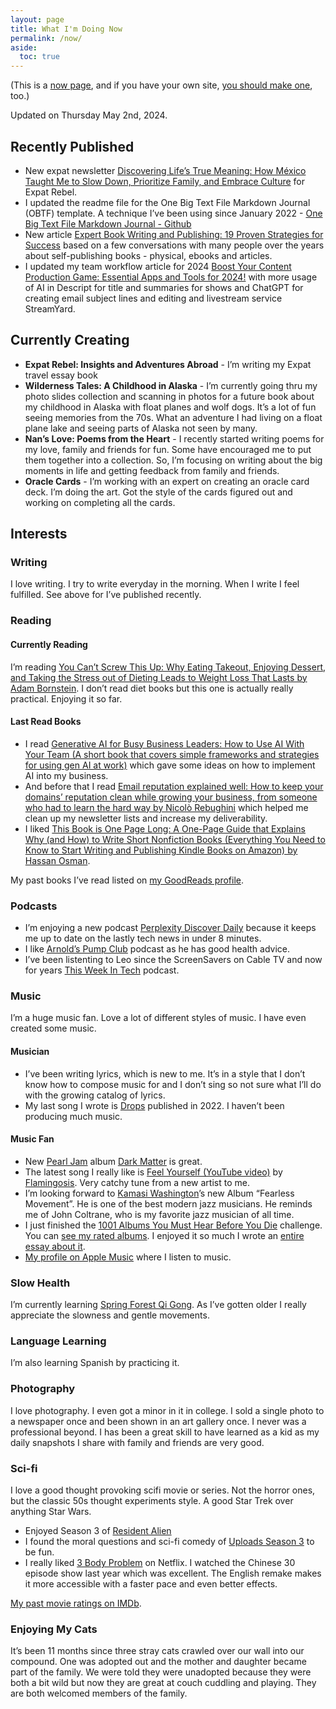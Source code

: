 ```yaml
---
layout: page
title: What I'm Doing Now
permalink: /now/
aside:
  toc: true
---
```

(This is a [now page](https://nownownow.com/about), and if you have your own site, [you should make one](https://nownownow.com/about), too.)

Updated on Thursday May 2nd, 2024.

## Recently Published
- New expat newsletter [Discovering Life’s True Meaning: How México Taught Me to Slow Down, Prioritize Family, and Embrace Culture](https://expatrebel.com/discovering-lifes-true-meaning-how-mexico-taught-me-to-slow-down-prioritize-family-and-embrace-culture/) for Expat Rebel.
- I updated the readme file for the One Big Text File Markdown Journal (OBTF) template. A technique I’ve been using since January 2022 - [One Big Text File Markdown Journal - Github](https://github.com/CLSherrod/OBTF/) 
- New article [Expert Book Writing and Publishing: 19 Proven Strategies for Success](https://christophersherrod.com/book-advice/) based on a few conversations with many people over the years about self-publishing books - physical, ebooks and articles.
- I updated my team workflow article for 2024 [Boost Your Content Production Game: Essential Apps and Tools for 2024!](https://christophersherrod.com/workflow/) with more usage of AI in Descript for title and summaries for shows and ChatGPT for creating email subject lines and editing and livestream service StreamYard.

## Currently Creating
- **Expat Rebel: Insights and Adventures Abroad** - I’m writing my Expat travel essay book
- **Wilderness Tales: A Childhood in Alaska** - I’m currently going thru my photo slides collection and scanning in photos for a future book about my childhood in Alaska with float planes and wolf dogs. It’s a lot of fun seeing memories from the 70s. What an adventure I had living on a float plane lake and seeing parts of Alaska not seen by many.
- **Nan’s Love: Poems from the Heart** - I recently started writing poems for my love, family and friends for fun. Some have encouraged me to put them together into a collection. So, I’m focusing on writing about the big moments in life and getting feedback from family and friends.
- **Oracle Cards** - I’m working with an expert on creating an oracle card deck. I’m doing the art. Got the style of the cards figured out and working on completing all the cards.

## Interests
### Writing
I love writing. I try to write everyday in the morning. When I write I feel fulfilled. See above for I’ve published recently.

### Reading
#### Currently Reading
I’m reading [You Can’t Screw This Up: Why Eating Takeout, Enjoying Dessert, and Taking the Stress out of Dieting Leads to Weight Loss That Lasts by Adam Bornstein](https://amzn.to/3uTa7PT). I don’t read diet books but this one is actually really practical. Enjoying it so far.

#### Last Read Books
- I read [Generative AI for Busy Business Leaders: How to Use AI With Your Team (A short book that covers simple frameworks and strategies for using gen AI at work)](https://amzn.to/436CyX3) which gave some ideas on how to implement AI into my business.
- And before that I read [Email reputation explained well: How to keep your domains’ reputation clean while growing your business, from someone who had to learn the hard way by Nicolò Rebughini](https://amzn.to/3V9gzwA) which helped me clean up my newsletter lists and increase my deliverability.
- I liked [This Book is One Page Long: A One-Page Guide that Explains Why (and How) to Write Short Nonfiction Books (Everything You Need to Know to Start Writing and Publishing Kindle Books on Amazon) by Hassan Osman](https://amzn.to/48PiiKE).

My past books I’ve read listed on [my GoodReads profile](https://www.goodreads.com/christophersherrod).

### Podcasts
- I’m enjoying a new podcast [Perplexity Discover Daily](https://www.perplexity.ai/podcast) because it keeps me up to date on the lastly tech news in under 8 minutes.
- I like [Arnold’s Pump Club](https://arnoldspumpclub.com/#podcast) podcast as he has good health advice.
- I’ve been listenting to Leo since the ScreenSavers on Cable TV and now for years [This Week In Tech](https://twit.tv/shows/this-week-in-tech) podcast.
 
### Music
I’m a huge music fan. Love a lot of different styles of music. I have even created some music.
#### Musician
- I’ve been writing lyrics, which is new to me. It’s in a style that I don’t know how to compose music for and I don’t sing so not sure what I’ll do with the growing catalog of lyrics.
- My last song I wrote is [Drops](https://chr1stopher.com) published in 2022. I haven’t been producing much music.

#### Music Fan
- New [Pearl Jam](https://pearljam.com) album [Dark Matter](https://pearljam.com/news/dark-matter-out-now) is great.
- The latest song I really like is [Feel Yourself (YouTube video)](https://www.youtube.com/watch?v=TZhdLNs7Gvk) by [Flamingosis](http://www.flamingosis.com). Very catchy tune from a new artist to me.
- I’m looking forward to [Kamasi Washington](https://www.kamasiwashington.com)’s new Album “Fearless Movement”. He is one of the best modern jazz musicians. He reminds me of John Coltrane, who is my favorite jazz musician of all time.
- I just finished the [1001 Albums You Must Hear Before You Die](https://1001albumsgenerator.com) challenge. You can [see my rated albums](https://1001albumsgenerator.com/shares/6093ff2a336e5a7f8b50c476). I enjoyed it so much I wrote an [entire essay about it](https://christophersherrod.com/1001-albums/).
- [My profile on Apple Music](https://music.apple.com/profile/clsherrod) where I listen to music.

### Slow Health
I’m currently learning [Spring Forest Qi Gong](https://www.springforestqigong.com). As I’ve gotten older I really appreciate the slowness and gentle movements.

### Language Learning
I’m also learning Spanish by practicing it.

### Photography
I love photography. I even got a minor in it in college. I sold a single photo to a newspaper once and been shown in an art gallery once. I never was a professional beyond. I has been a great skill to have learned as a kid as my daily snapshots I share with family and friends are very good.

### Sci-fi
I love a good thought provoking scifi movie or series. Not the horror ones, but the classic 50s thought experiments style.  A good Star Trek over anything Star Wars.

- Enjoyed Season 3 of [Resident Alien](https://www.imdb.com/title/tt8690918/episodes/?season=3)
- I found the moral questions and sci-fi comedy of [Uploads Season 3](https://www.imdb.com/title/tt7826376/episodes/?season=3) to be fun.
- I really liked [3 Body Problem](https://www.netflix.com/search?q=3%20body%20problem&jbv=81024821) on Netflix. I watched the Chinese 30 episode show last year which was excellent. The English remake makes it more accessible with a faster pace and even better effects.

[My past movie ratings on IMDb](https://www.imdb.com/user/ur119282955/ratings).

### Enjoying My Cats
It’s been 11 months since three stray cats crawled over our wall into our compound. One was adopted out and the mother and daughter became part of the family. We were told they were unadopted because they were both a bit wild but now they are great at couch cuddling and playing. They are both welcomed members of the family.
